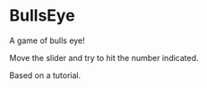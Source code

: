 # BullsEye

A game of bulls eye!

Move the slider and try to hit the number indicated. 

Based on a tutorial. 
